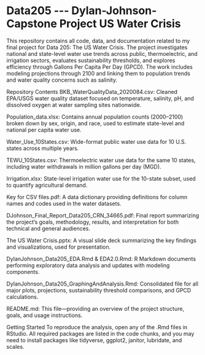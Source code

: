 # Data205 --- Dylan-Johnson-Capstone Project US Water Crisis
This repository contains all code, data, and documentation related to my final project for Data 205: The US Water Crisis. The project investigates national and state-level water use trends across public, thermoelectric, and irrigation sectors, evaluates sustainability thresholds, and explores efficiency through Gallons Per Capita Per Day (GPCD). The work includes modeling projections through 2100 and linking them to population trends and water quality concerns such as salinity.

Repository Contents
BKB_WaterQualityData_2020084.csv: Cleaned EPA/USGS water quality dataset focused on temperature, salinity, pH, and dissolved oxygen at water sampling sites nationwide.

Population_data.xlsx: Contains annual population counts (2000–2100) broken down by sex, origin, and race, used to estimate state-level and national per capita water use.

Water_Use_10States.csv: Wide-format public water use data for 10 U.S. states across multiple years.

TEWU_10States.csv: Thermoelectric water use data for the same 10 states, including water withdrawals in million gallons per day (MGD).

Irrigation.xlsx: State-level irrigation water use for the 10-state subset, used to quantify agricultural demand.

Key for CSV files.pdf: A data dictionary providing definitions for column names and codes used in the water datasets.

DJohnson_Final_Report_Data205_CRN_34665.pdf: Final report summarizing the project’s goals, methodology, results, and interpretation for both technical and general audiences.

The US Water Crisis.pptx: A visual slide deck summarizing the key findings and visualizations, used for presentation.

DylanJohnson_Data205_EDA.Rmd & EDA2.0.Rmd: R Markdown documents performing exploratory data analysis and updates with modeling components.

DylanJohnson_Data205_GraphingAndAnalysis.Rmd: Consolidated file for all major plots, projections, sustainability threshold comparisons, and GPCD calculations.

README.md: This file—providing an overview of the project structure, goals, and usage instructions.

Getting Started
To reproduce the analysis, open any of the .Rmd files in RStudio. All required packages are listed in the code chunks, and you may need to install packages like tidyverse, ggplot2, janitor, lubridate, and scales.

